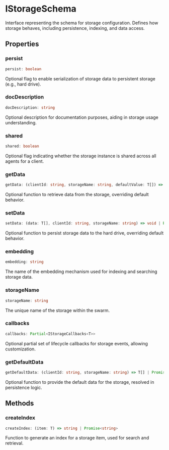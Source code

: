 # IStorageSchema

Interface representing the schema for storage configuration.
Defines how storage behaves, including persistence, indexing, and data access.

## Properties

### persist

```ts
persist: boolean
```

Optional flag to enable serialization of storage data to persistent storage (e.g., hard drive).

### docDescription

```ts
docDescription: string
```

Optional description for documentation purposes, aiding in storage usage understanding.

### shared

```ts
shared: boolean
```

Optional flag indicating whether the storage instance is shared across all agents for a client.

### getData

```ts
getData: (clientId: string, storageName: string, defaultValue: T[]) => T[] | Promise<T[]>
```

Optional function to retrieve data from the storage, overriding default behavior.

### setData

```ts
setData: (data: T[], clientId: string, storageName: string) => void | Promise<void>
```

Optional function to persist storage data to the hard drive, overriding default behavior.

### embedding

```ts
embedding: string
```

The name of the embedding mechanism used for indexing and searching storage data.

### storageName

```ts
storageName: string
```

The unique name of the storage within the swarm.

### callbacks

```ts
callbacks: Partial<IStorageCallbacks<T>>
```

Optional partial set of lifecycle callbacks for storage events, allowing customization.

### getDefaultData

```ts
getDefaultData: (clientId: string, storageName: string) => T[] | Promise<T[]>
```

Optional function to provide the default data for the storage, resolved in persistence logic.

## Methods

### createIndex

```ts
createIndex: (item: T) => string | Promise<string>
```

Function to generate an index for a storage item, used for search and retrieval.
